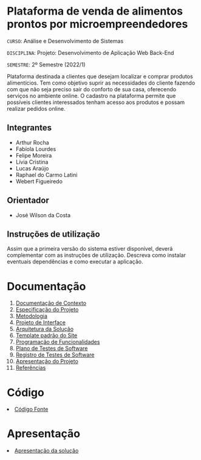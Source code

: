 # Plataforma de venda de alimentos prontos por microempreendedores

`CURSO`: Análise e Desenvolvimento de Sistemas

`DISCIPLINA`: Projeto: Desenvolvimento de Aplicação Web Back-End

`SEMESTRE`: 2º Semestre (2022/1)

Plataforma destinada a clientes que desejam localizar e comprar produtos alimentícios. Tem como objetivo suprir as necessidades do cliente fazendo com que não seja preciso sair do conforto de sua casa, oferecendo serviços no ambiente online. O cadastro na plataforma permite que possíveis clientes interessados tenham acesso aos produtos e possam realizar pedidos online.

## Integrantes

* Arthur Rocha
* Fabíola Lourdes
* Felipe Moreira
* Lívia Cristina 
* Lucas Araújo
* Raphael do Carmo Latini
* Webert Figueiredo

## Orientador

* José Wilson da Costa

## Instruções de utilização

Assim que a primeira versão do sistema estiver disponível, deverá complementar com as instruções de utilização. Descreva como instalar eventuais dependências e como executar a aplicação.

# Documentação

<ol>
<li><a href="docs/01-Documentação de Contexto.md"> Documentação de Contexto</a></li>
<li><a href="docs/02-Especificação do Projeto.md"> Especificação do Projeto</a></li>
<li><a href="docs/03-Metodologia.md"> Metodologia</a></li>
<li><a href="docs/04-Projeto de Interface.md"> Projeto de Interface</a></li>
<li><a href="docs/05-Arquitetura da Solução.md"> Arquitetura da Solução</a></li>
<li><a href="docs/06-Template padrão do Site.md"> Template padrão do Site</a></li>
<li><a href="docs/07-Programação de Funcionalidades.md"> Programação de Funcionalidades</a></li>
<li><a href="docs/08-Plano de Testes de Software.md"> Plano de Testes de Software</a></li>
<li><a href="docs/09-Registro de Testes de Software.md"> Registro de Testes de Software</a></li>
<li><a href="docs/10-Apresentação do Projeto.md"> Apresentação do Projeto</a></li>
<li><a href="docs/11-Referências.md"> Referências</a></li>
</ol>

# Código

<li><a href="src/README.md"> Código Fonte</a></li>

# Apresentação

<li><a href="presentation/README.md"> Apresentação da solução</a></li>
